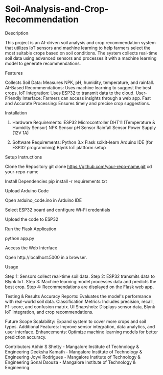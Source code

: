 # Soil-Analysis-and-Crop-Recommendation
Description

This project is an AI-driven soil analysis and crop recommendation system that utilizes IoT sensors and machine learning to help farmers select the most suitable crops based on soil conditions. The system collects real-time soil data using advanced sensors and processes it with a machine learning model to generate recommendations.

Features

Collects Soil Data: Measures NPK, pH, humidity, temperature, and rainfall.
AI-Based Recommendations: Uses machine learning to suggest the best crops.
IoT Integration: Uses ESP32 to transmit data to the cloud.
User-Friendly Interface: Farmers can access insights through a web app.
Fast and Accurate Processing: Ensures timely and precise crop suggestions.

Installation
1. Hardware Requirements:
ESP32 Microcontroller
DHT11 (Temperature & Humidity Sensor)
NPK Sensor
pH Sensor
Rainfall Sensor
Power Supply (12V 1A)

2. Software Requirements:
Python 3.x
Flask
scikit-learn
Arduino IDE (for ESP32 programming)
Blynk IoT platform setup

Setup Instructions

Clone the Repository
git clone https://github.com/your-repo-name.git
cd your-repo-name

Install Dependencies
pip install -r requirements.txt

Upload Arduino Code

Open arduino_code.ino in Arduino IDE

Select ESP32 board and configure Wi-Fi credentials

Upload the code to ESP32

Run the Flask Application

python app.py

Access the Web Interface

Open http://localhost:5000 in a browser.


Usage

Step 1: Sensors collect real-time soil data.
Step 2: ESP32 transmits data to Blynk IoT.
Step 3: Machine learning model processes data and predicts the best crop.
Step 4: Recommendations are displayed on the Flask web app.

Testing & Results
Accuracy Reports: Evaluates the model's performance with real-world soil data.
Classification Metrics: Includes precision, recall, F1-score, and confusion matrix.
UI Snapshots: Displays sensor data, Blynk IoT integration, and crop recommendations.

Future Scope
Scalability: Expand system to cover more crops and soil types.
Additional Features: Improve sensor integration, data analytics, and user interface.
Enhancements: Optimize machine learning models for better prediction accuracy.

Contributors
Abhin S Shetty - Mangalore Institute of Technology & Engineering
Deeksha Kamath - Mangalore Institute of Technology & Engineering
Joyvi Rodrigues - Mangalore Institute of Technology & Engineering 
Sonal Dsouza - Mangalore Institute of Technology & Engineering
